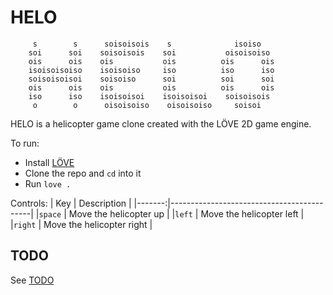 # HELO
         s        s      soisoisois    s              isoiso
        soi      soi    soisoisois    soi           oisoisoiso
        ois      ois    ois           ois          ois      ois
        isoisoisoiso    isoisoiso     iso          iso      iso
        soisoisoisoi    soisoiso      soi          soi      soi
        ois      ois    ois           ois          ois      ois
        iso      iso    isoisoisoi    isoisoisoi    soisoisois
         o        o      oisoisoiso    oisoisoiso     soisoi
  
HELO is a helicopter game clone created with the LÖVE 2D game engine.  
  
To run:
- Install [LÖVE](https://www.love2d.org)
- Clone the repo and `cd` into it
- Run `love .`
  
Controls:
| Key    | Description                               |
|-------:|-------------------------------------------|
|`space` | Move the helicopter up                    |
|`left`  | Move the helicopter left                  |
|`right` | Move the helicopter right                 |



## TODO
See [TODO](TODO.md)



